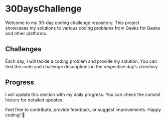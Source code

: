 # 30DaysChallenge

Welcome to my 30-day coding challenge repository. This project showcases my solutions to various coding problems from Geeks for Geeks and other platforms.

## Challenges

Each day, I will tackle a coding problem and provide my solution. You can find the code and challenge descriptions in the respective day's directory.

## Progress

I will update this section with my daily progress. You can check the commit history for detailed updates.


Feel free to contribute, provide feedback, or suggest improvements. Happy coding! 🚀
